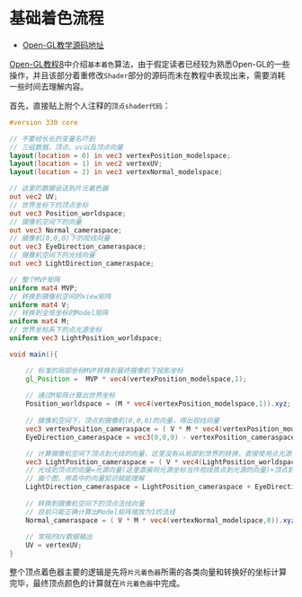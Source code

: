 # 基础着色流程

- [Open-GL教学源码地址](https://github.com/opengl-tutorials/ogl)

[Open-GL教程8](http://www.opengl-tutorial.org/cn/beginners-tutorials/tutorial-8-basic-shading/)中介绍`基本着色`算法，由于假定读者已经较为熟悉Open-GL的一些操作，并且该部分着重修改`Shader`部分的源码而未在教程中表现出来，需要消耗一些时间去理解内容。

首先，直接贴上附个人注释的`顶点shader代码`：

``` glsl
#version 330 core

// 不要给长长的变量名吓到
// 三组数据，顶点、uv以及顶点向量
layout(location = 0) in vec3 vertexPosition_modelspace;
layout(location = 1) in vec2 vertexUV;
layout(location = 2) in vec3 vertexNormal_modelspace;

// 这里的数据会送到片元着色器
out vec2 UV;
// 世界坐标下的顶点坐标
out vec3 Position_worldspace;
// 摄像机空间下的向量
out vec3 Normal_cameraspace;
// 摄像机(0,0,0)下的视线向量
out vec3 EyeDirection_cameraspace;
// 摄像机空间下的光线向量
out vec3 LightDirection_cameraspace;

// 整个MVP矩阵
uniform mat4 MVP;
// 转换到摄像机空间的view矩阵
uniform mat4 V;
// 转换到全局坐标的Model矩阵
uniform mat4 M;
// 世界坐标系下的点光源坐标
uniform vec3 LightPosition_worldspace;

void main(){

	// 标准的局部坐标MVP转换到最终摄像机下投影坐标
	gl_Position =  MVP * vec4(vertexPosition_modelspace,1);
	
	// 通过M矩阵计算出世界坐标
	Position_worldspace = (M * vec4(vertexPosition_modelspace,1)).xyz;
	
	// 摄像机空间下，顶点到摄像机(0,0,0)的向量，得出视线向量
	vec3 vertexPosition_cameraspace = ( V * M * vec4(vertexPosition_modelspace,1)).xyz;
	EyeDirection_cameraspace = vec3(0,0,0) - vertexPosition_cameraspace;

	// 计算摄像机空间下顶点到光线的向量，这里没有从局部到世界的转换，直接使用点光源坐标作为世界坐标
	vec3 LightPosition_cameraspace = ( V * vec4(LightPosition_worldspace,1)).xyz;
    // 光线到顶点的向量=光源向量(这里直接将光源坐标当作视线原点到光源的向量)+顶点到摄像机的向量
    // 画个图，用高中的向量知识就能理解
	LightDirection_cameraspace = LightPosition_cameraspace + EyeDirection_cameraspace;
	
	// 转换到摄像机空间下的顶点法线向量
    // 目前只能正确计算出Model矩阵缩放为1的法线
	Normal_cameraspace = ( V * M * vec4(vertexNormal_modelspace,0)).xyz;
	
	// 常规的UV数据输出
	UV = vertexUV;
}
```

整个顶点着色器主要的逻辑是先将`片元着色器`所需的各类向量和转换好的坐标计算完毕，最终顶点颜色的计算就在`片元着色器`中完成。
